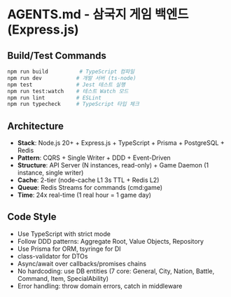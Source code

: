# AGENTS.md - 삼국지 게임 백엔드 (Express.js)

## Build/Test Commands
```bash
npm run build          # TypeScript 컴파일
npm run dev           # 개발 서버 (ts-node)
npm test              # Jest 테스트 실행
npm run test:watch    # 테스트 Watch 모드
npm run lint          # ESLint
npm run typecheck     # TypeScript 타입 체크
```

## Architecture
- **Stack**: Node.js 20+ + Express.js + TypeScript + Prisma + PostgreSQL + Redis
- **Pattern**: CQRS + Single Writer + DDD + Event-Driven
- **Structure**: API Server (N instances, read-only) + Game Daemon (1 instance, single writer)
- **Cache**: 2-tier (node-cache L1 3s TTL + Redis L2)
- **Queue**: Redis Streams for commands (cmd:game)
- **Time**: 24x real-time (1 real hour = 1 game day)

## Code Style
- Use TypeScript with strict mode
- Follow DDD patterns: Aggregate Root, Value Objects, Repository
- Use Prisma for ORM, tsyringe for DI
- class-validator for DTOs
- Async/await over callbacks/promises chains
- No hardcoding: use DB entities (7 core: General, City, Nation, Battle, Command, Item, SpecialAbility)
- Error handling: throw domain errors, catch in middleware
